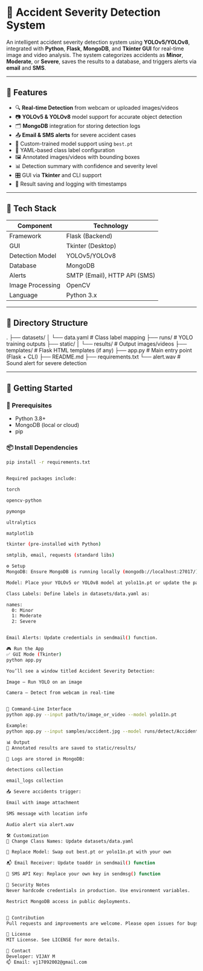 
# 🚨 Accident Severity Detection System

An intelligent accident severity detection system using **YOLOv5/YOLOv8**, integrated with **Python**, **Flask**, **MongoDB**, and **Tkinter GUI** for real-time image and video analysis. The system categorizes accidents as **Minor**, **Moderate**, or **Severe**, saves the results to a database, and triggers alerts via **email** and **SMS**.

---

## 📌 Features

- 🔍 **Real-time Detection** from webcam or uploaded images/videos
- 📷 **YOLOv5 & YOLOv8** model support for accurate object detection
- 🗂️ **MongoDB** integration for storing detection logs
- 📤 **Email & SMS alerts** for severe accident cases
- 🧠 Custom-trained model support using `best.pt`
- 🧾 YAML-based class label configuration
- 🖼️ Annotated images/videos with bounding boxes
- 📊 Detection summary with confidence and severity level
- 🎛️ GUI via **Tkinter** and CLI support
- 📁 Result saving and logging with timestamps

---

## 🧰 Tech Stack

| Component        | Technology         |
|------------------|--------------------|
| Framework        | Flask (Backend)    |
| GUI              | Tkinter (Desktop)  |
| Detection Model  | YOLOv5/YOLOv8      |
| Database         | MongoDB            |
| Alerts           | SMTP (Email), HTTP API (SMS) |
| Image Processing | OpenCV             |
| Language         | Python 3.x         |

---

## 📂 Directory Structure
.
├── datasets/
│ └── data.yaml # Class label mapping
├── runs/ # YOLO training outputs
├── static/
│ └── results/ # Output images/videos
├── templates/ # Flask HTML templates (if any)
├── app.py # Main entry point (Flask + CLI)
├── README.md
├── requirements.txt
└── alert.wav # Sound alert for severe detection


---

## 🚀 Getting Started

### 🔧 Prerequisites

- Python 3.8+
- MongoDB (local or cloud)
- pip

### 📦 Install Dependencies

```bash
pip install -r requirements.txt


Required packages include:

torch

opencv-python

pymongo

ultralytics

matplotlib

tkinter (pre-installed with Python)

smtplib, email, requests (standard libs)

⚙️ Setup
MongoDB: Ensure MongoDB is running locally (mongodb://localhost:27017/).

Model: Place your YOLOv5 or YOLOv8 model at yolo11n.pt or update the path.

Class Labels: Define labels in datasets/data.yaml as:

names:
  0: Minor
  1: Moderate
  2: Severe


Email Alerts: Update credentials in sendmail() function.

🎮 Run the App
✅ GUI Mode (Tkinter)
python app.py

You’ll see a window titled Accident Severity Detection:

Image – Run YOLO on an image

Camera – Detect from webcam in real-time


🧪 Command-Line Interface
python app.py --input path/to/image_or_video --model yolo11n.pt

Example:
python app.py --input samples/accident.jpg --model runs/detect/Accident/weights/best.pt

📊 Output
📁 Annotated results are saved to static/results/

🧾 Logs are stored in MongoDB:

detections collection

email_logs collection

📤 Severe accidents trigger:

Email with image attachment

SMS message with location info

Audio alert via alert.wav

🛠️ Customization
🔧 Change Class Names: Update datasets/data.yaml

🧠 Replace Model: Swap out best.pt or yolo11n.pt with your own

📬 Email Receiver: Update toaddr in sendmail() function

📱 SMS API Key: Replace your own key in sendmsg() function

🔐 Security Notes
Never hardcode credentials in production. Use environment variables.

Restrict MongoDB access in public deployments.


🤝 Contribution
Pull requests and improvements are welcome. Please open issues for bugs or suggestions.

📃 License
MIT License. See LICENSE for more details.

📧 Contact
Developer: VIJAY M
📫 Email: vj17092002@gmail.com
